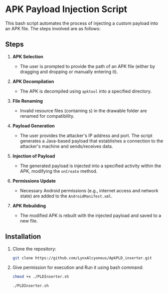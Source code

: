 # APK Payload Injection Script

This bash script automates the process of injecting a custom payload into an APK file. The steps involved are as follows:

## Steps

1. **APK Selection**
   - The user is prompted to provide the path of an APK file (either by dragging and dropping or manually entering it).

2. **APK Decompilation**
   - The APK is decompiled using `apktool` into a specified directory.

3. **File Renaming**
   - Invalid resource files (containing `$`) in the drawable folder are renamed for compatibility.

4. **Payload Generation**
   - The user provides the attacker's IP address and port. The script generates a Java-based payload that establishes a connection to the attacker's machine and sends/receives data.

5. **Injection of Payload**
   - The generated payload is injected into a specified activity within the APK, modifying the `onCreate` method.

6. **Permissions Update**
   - Necessary Android permissions (e.g., internet access and network state) are added to the `AndroidManifest.xml`.

7. **APK Rebuilding**
   - The modified APK is rebuilt with the injected payload and saved to a new file.
   
## Installation

1. Clone the repository:
   ```bash
   git clone https://github.com/LynxAlcyoneus/ApkPLD_inserter.git
2. Give permission for execution and Run it using bash command:
   ```bash
   chmod +x ./PLDInserter.sh
   ```
   ```bash
   ./PLDInserter.sh
